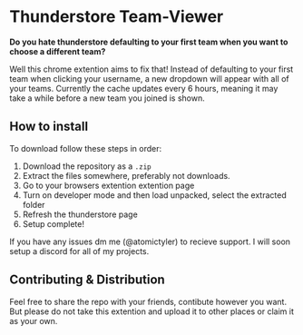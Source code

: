 # Thunderstore Team-Viewer

**Do you hate thunderstore defaulting to your first team when you want to choose a different team?**

Well this chrome extention aims to fix that!
Instead of defaulting to your first team when clicking your username, a new dropdown will appear with all of your teams.
Currently the cache updates every 6 hours, meaning it may take a while before a new team you joined is shown.

## How to install

To download follow these steps in order:
1. Download the repository as a `.zip`
2. Extract the files somewhere, preferably not downloads.
3. Go to your browsers extention extention page
4. Turn on developer mode and then load unpacked, select the extracted folder
5. Refresh the thunderstore page
6. Setup complete!

If you have any issues dm me (@atomictyler) to recieve support. I will soon setup a discord for all of my projects.

## Contributing & Distribution

Feel free to share the repo with your friends, contibute however you want. But please do not take this extention and upload it to other places or claim it as your own.